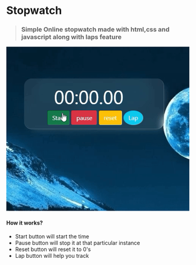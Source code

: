 # Stopwatch

> ### Simple Online stopwatch made with html,css and javascript along with laps feature 
![Stopwatch GIF](https://github.com/Sumanthedara1/Stopwatch/blob/main/gitgif.gif)


#### How it works?
- Start button will start the time
- Pause button will stop it at that particular instance 
- Reset button will reset it to 0's
- Lap button will help you track



